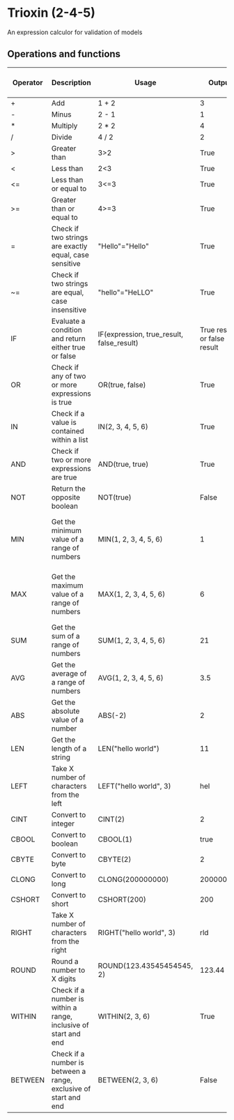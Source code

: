 # Trioxin (2-4-5)

An expression calculor for validation of models

## Operations and functions
| Operator | Description  | Usage                  | Output | Supports multiple arguments | Notes |
|----------|-------------|------------------------|--------|-----------------------------|-------|
| +        | Add         | 1 + 2                  | 3      |                             |       |
| -        | Minus       | 2 - 1                  | 1      |                             |       |
| *        | Multiply    | 2 * 2                  | 4      |                             |       |
| /        | Divide      | 4 / 2                  | 2      |                             |       |
| >        | Greater than | 3>2                    | True   |                             |       |
| <        | Less than   | 2<3                    | True   |                             |       |
| <=       | Less than or equal to | 3<=3       | True   |                             |       |
| >=       | Greater than or equal to | 4>=3    | True   |                             |       |
| =        | Check if two strings are exactly equal, case sensitive | "Hello"="Hello" | True | | |
| ~=       | Check if two strings are equal, case insensitive | "hello"="HeLLO" | True | | |
| IF       | Evaluate a condition and return either true or false | IF(expression, true_result, false_result) | True result or false result | | |
| OR       | Check if any of two or more expressions is true | OR(true, false) | True | Yes | |
| IN       | Check if a value is contained within a list | IN(2, 3, 4, 5, 6) | True | Yes | |
| AND      | Check if two or more expressions are true | AND(true, true) | True | Yes | |
| NOT      | Return the opposite boolean | NOT(true) | False | | |
| MIN      | Get the minimum value of a range of numbers | MIN(1, 2, 3, 4, 5, 6) | 1 | Yes | The first position is the search term |
| MAX      | Get the maximum value of a range of numbers | MAX(1, 2, 3, 4, 5, 6) | 6 | Yes | The first position is the search term |
| SUM      | Get the sum of a range of numbers | SUM(1, 2, 3, 4, 5, 6) | 21 | Yes | |
| AVG      | Get the average of a range of numbers | AVG(1, 2, 3, 4, 5, 6) | 3.5 | Yes | |
| ABS      | Get the absolute value of a number | ABS(-2) | 2 | | |
| LEN      | Get the length of a string | LEN("hello world") | 11 | | |
| LEFT     | Take X number of characters from the left | LEFT("hello world", 3) | hel | | |
| CINT     | Convert to integer | CINT(2) | <int>2 | | |
| CBOOL    | Convert to boolean | CBOOL(1) | <bool>true | | |
| CBYTE    | Convert to byte | CBYTE(2) | <byte>2 | | |
| CLONG    | Convert to long | CLONG(200000000) | <long>200000000 | | |
| CSHORT   | Convert to short | CSHORT(200) | <short>200 | | |
| RIGHT    | Take X number of characters from the right | RIGHT("hello world", 3) | rld | | |
| ROUND    | Round a number to X digits | ROUND(123.43545454545, 2) | 123.44 | | |
| WITHIN   | Check if a number is within a range, inclusive of start and end | WITHIN(2, 3, 6) | True | The first position is the search term |
| BETWEEN  | Check if a number is between a range, exclusive of start and end | BETWEEN(2, 3, 6) | False | The first position is the search term |
